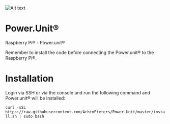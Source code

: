 ![Alt text](https://www.studiopieters.nl/wp-content/uploads/2018/12/StudioPieters_Logo_2019_Small-1-e1546242858628.png)

# Power.Unit®
Raspberry Pi® - Power.unit®

Remember to install the code before connecting the Power.unit® to the Raspberry Pi®.

# Installation
Login via SSH or via the console and run the following command and Power.unit® will be installed:

```curl -sSL https://raw.githubusercontent.com/AchimPieters/Power.Unit/master/install.sh | sudo bash```
